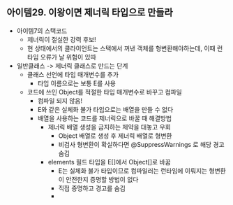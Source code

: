 ## 아이템29. 이왕이면 제너릭 타입으로 만들라
* 아이템7의 스택코드
	* 제너릭이 절실한 강력 후보!
	* 현 상태에서의 클라이언트는 스택에서 꺼낸 객체를 형변환해야하는데, 이때 런타임 오류가 날 위험이 있따
* 일반클래스 -> 제너릭 클래스로 만드는 단계
	* 클래스 선언에 타입 매개변수를 추가
		* 타입 이름으로는 보통 E를 사용
	* 코드에 쓰인 Object를 적절한 타입 매개변수로 바꾸고 컴파일
		* 컴파일 되지 않음!
		* E와 같은 실체화 불가 타입으로는 배열을 만들 수 없다
		* 배열을 사용하는 코드를 제너릭으로 바꿀 때 해결방법
			* 제너릭 배열 생성을 금지하는 제약을 대놓고 우회
				* Object 배열로 생성 후 제너릭 배열로 형변환
				* 비검사 형변환이 확실하다면 @SuppressWarnings 로 해당 경고 숨김
			* elements 필드 타입을 E[]에서 Object[]로 바꿈
				* E는 실체화 불가 타입이므로 컴파일러는 런타임에 이뤄지는 형변환이 안전한지 증명할 방법이 없다
				* 직접 증명하고 경고를 숨김
				* 
<!--stackedit_data:
eyJoaXN0b3J5IjpbMTE3OTY3MzA4MCwtMTExNjQzNjczNSwtMT
Q5ODM0MTIzN119
-->